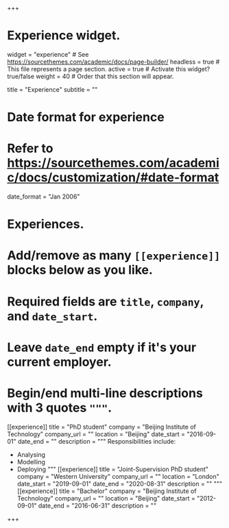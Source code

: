 +++
# Experience widget.
widget = "experience"  # See https://sourcethemes.com/academic/docs/page-builder/
headless = true  # This file represents a page section.
active = true  # Activate this widget? true/false
weight = 40  # Order that this section will appear.

title = "Experience"
subtitle = ""

# Date format for experience
#   Refer to https://sourcethemes.com/academic/docs/customization/#date-format
date_format = "Jan 2006"

# Experiences.
#   Add/remove as many `[[experience]]` blocks below as you like.
#   Required fields are `title`, `company`, and `date_start`.
#   Leave `date_end` empty if it's your current employer.
#   Begin/end multi-line descriptions with 3 quotes `"""`.
[[experience]]
  title = "PhD student"
  company = "Beijing Institute of Technology"
  company_url = ""
  location = "Beijing"
  date_start = "2016-09-01"
  date_end = ""
  description = """
  Responsibilities include:
  
  * Analysing
  * Modelling
  * Deploying
"""
[[experience]]
  title = "Joint-Supervision PhD student"
  company = "Western University"
  company_url = ""
  location = "London"
  date_start = "2019-09-01"
  date_end = "2020-08-31"
  description = ""
"""  
[[experience]]
  title = "Bachelor"
  company = "Beijing Institute of Technology"
  company_url = ""
  location = "Beijing"
  date_start = "2012-09-01"
  date_end = "2016-06-31"
  description = ""


+++
